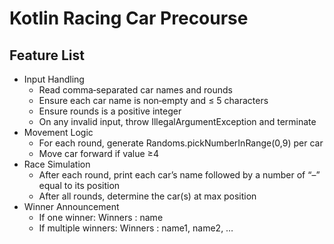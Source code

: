 # Kotlin Racing Car Precourse
## Feature List
- Input Handling
  - Read comma‑separated car names and rounds
  - Ensure each car name is non‑empty and ≤ 5 characters
  - Ensure rounds is a positive integer
  - On any invalid input, throw IllegalArgumentException and terminate
- Movement Logic 
  - For each round, generate Randoms.pickNumberInRange(0,9) per car 
  - Move car forward if value ≥4
- Race Simulation
  - After each round, print each car’s name followed by a number of “–” equal to its position 
  - After all rounds, determine the car(s) at max position 
- Winner Announcement 
  - If one winner: Winners : name 
  - If multiple winners: Winners : name1, name2, … 